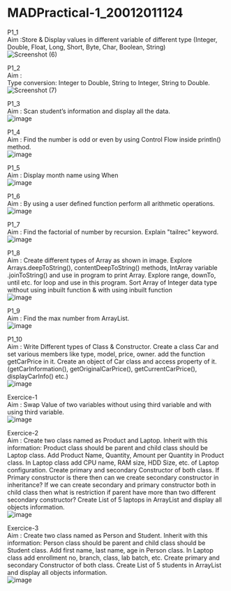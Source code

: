# MADPractical-1_20012011124  
P1_1<br/>
Aim :Store & Display values in different variable of different type (Integer, Double, Float, Long, Short, Byte, Char, Boolean, String) </br>
![Screenshot (6)](https://user-images.githubusercontent.com/102897492/183331146-ab59c4ad-dfa2-49cc-8d19-5179517705d3.png)

P1_2</br>
Aim : </br>
Type conversion: Integer to Double, String to Integer, String to Double.</br>
![Screenshot (7)](https://user-images.githubusercontent.com/102897492/183331596-a010a9ad-57ca-4b24-9968-ff539839cd5e.png)

P1_3 </br>
Aim : Scan student’s information and display all the data.</br>
![image](https://user-images.githubusercontent.com/102897492/186105014-8279f5d3-bc98-4ce9-b9e0-ac68538be500.png)



P1_4 </br>
Aim : Find the number is odd or even by using Control Flow inside println() method.</br>
![image](https://user-images.githubusercontent.com/102897492/186105149-e9181304-e869-429e-8758-bcc9919d4df2.png)


P1_5 </br>
Aim : Display month name using When</br>
![image](https://user-images.githubusercontent.com/102897492/186105232-8f2cf1c3-e709-4ed1-9762-e8f18a409660.png)


P1_6 </br>
Aim : By using a user defined function perform all arithmetic operations.</br>
![image](https://user-images.githubusercontent.com/102897492/186105331-58e0a890-86e9-4157-b9d3-dcdbef7ad5c2.png)



P1_7 </br>
Aim : Find the factorial of number by recursion. Explain "tailrec" keyword.</br>
![image](https://user-images.githubusercontent.com/102897492/186105413-c947ba69-77db-4293-982d-39257a702239.png)


P1_8 </br>
Aim : Create different types of Array as shown in image. Explore Arrays.deepToString(), contentDeepToString() methods, IntArray variable .joinToString()  and use in program to print Array. Explore range, downTo, until etc. for loop and use in this program. Sort Array of Integer data type without using inbuilt function & with using inbuilt function</br>
![image](https://user-images.githubusercontent.com/102897492/186105721-6f2d5a2d-97c4-49e6-adcd-8d62c6016509.png)


P1_9 </br>
Aim : Find the max number from ArrayList.</br>
![image](https://user-images.githubusercontent.com/102897492/186105784-eff3de35-ffa4-4e42-adfe-1b2b32a374be.png)


P1_10 </br>
 Aim : Write Different types of Class & Constructor. Create a class Car and set various members like type, model, price, owner. add the function getCarPrice in it. Create an object of Car class and access property of it. (getCarInformation(), getOriginalCarPrice(), getCurrentCarPrice(), displayCarInfo() etc.)</br>
![image](https://user-images.githubusercontent.com/102897492/186105872-897691d1-0e35-4514-ac94-043679c325ae.png)


Exercice-1 </br>
Aim : Swap Value of two variables without using third variable and with using third variable.</br>
![image](https://user-images.githubusercontent.com/102897492/186105947-befd72ba-2c14-419b-b6a7-1c5e8970055b.png)



Exercice-2 </br>
Aim : Create two class named as Product and Laptop. Inherit with this information: Product class should be parent and child class should be Laptop class. 
Add Product Name, Quantity, Amount per Quantity in Product class. In Laptop class add CPU name, RAM size, HDD Size, etc. of Laptop configuration. 
Create primary and secondary Constructor of both class. 
If Primary constructor is there then can we create secondary constructor in inheritance? 
If we can create secondary and primary constructor both in child class then what is restriction if parent have more than two different secondary constructor? 
Create List of 5 laptops in ArrayList and display all objects information.</br>
![image](https://user-images.githubusercontent.com/102897492/186106122-71cc0858-4f5c-4129-a372-e3f40ba04f16.png)



Exercice-3 </br>
Aim : Create two class named as Person and Student. Inherit with this information: Person class should be parent and child class should be Student class. 
Add first name, last name, age in Person class. In Laptop class add enrollment no, branch, class, lab batch, etc. 
Create primary and secondary Constructor of both class. 
Create List of 5 students in ArrayList and display all objects information.</br>
![image](https://user-images.githubusercontent.com/102897492/186106022-a87d0cfb-b96a-45c9-9bc3-1c7c5f6e5447.png)



